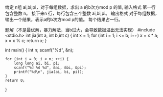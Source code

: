 给定 n组 ai,bi;pi，对于每组数据，求出 a 的b次方mod p 的值,
输入格式
第一行包含整数 n。
接下来n 行，每行包含三个整数 ai,bi,pi。
输出格式
对于每组数据，输出一个结果，表示a的b次方mod p的值。
每个结果占一行。

题解（不是最优解，暴力解法，当b过大，会导致数据溢出无法实现）
#include <stdio.h>
int jia(int a, int b,int c)
{
    int x = 1;
    for (int i = 1; i <= b; i++)
        x = x * a;
        x = x % c;
        return x;
}

int main() {
    int n;
    scanf("%d", &n); 

    for (int i = 0; i < n; ++i) {
        long long ai, bi, pi;
        scanf("%d %d %d", &ai, &bi, &pi);
        printf("%d\n", jia(ai, bi, pi));
    }
    return 0;
}
